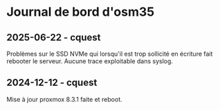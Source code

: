 # Journal de bord d'osm35

## 2025-06-22 - cquest

Problèmes sur le SSD NVMe qui lorsqu'il est trop sollicité en écriture fait rebooter le serveur.
Aucune trace exploitable dans syslog.

## 2024-12-12 - cquest

Mise à jour proxmox 8.3.1 faite et reboot.
